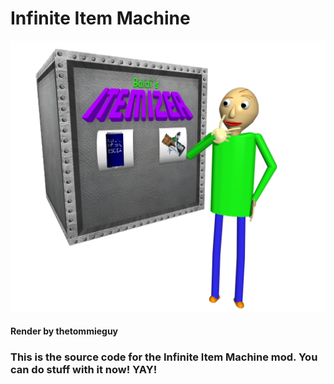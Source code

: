 # Infinite Item Machine
![alt text](.gitimages/itemizer-render.png)
#### Render by thetommieguy

### This is the source code for the Infinite Item Machine mod. You can do stuff with it now! YAY!
